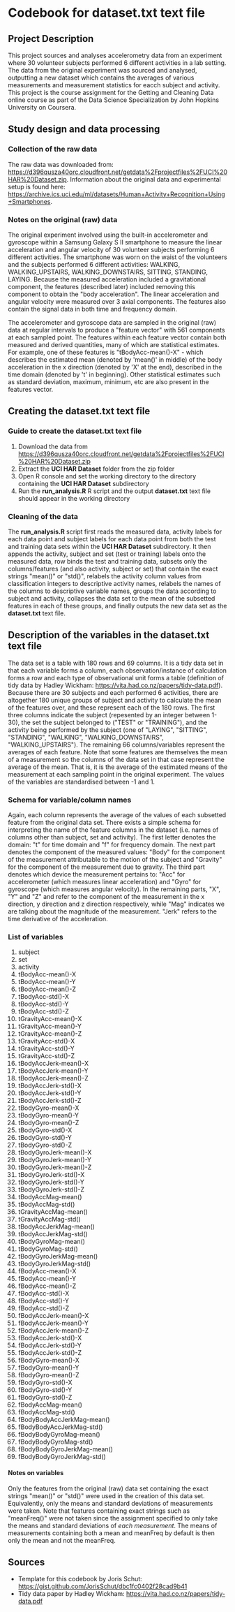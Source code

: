 # Codebook for **dataset.txt** text file

## Project Description
This project sources and analyses accelerometry data from an experiment where 30 volunteer subjects performed 6 different activities in a lab setting. The data from the original experiment was sourced and analysed, outputting a new dataset which contains the averages of various measurements and measurement statistics for eacch subject and activity. This project is the course assignment for the Getting and Cleaning Data online course as part of the Data Science Specialization by John Hopkins University on Coursera.

## Study design and data processing

### Collection of the raw data
The raw data was downloaded from: https://d396qusza40orc.cloudfront.net/getdata%2Fprojectfiles%2FUCI%20HAR%20Dataset.zip. Information about the original data and experimental setup is found here: https://archive.ics.uci.edu/ml/datasets/Human+Activity+Recognition+Using+Smartphones.

### Notes on the original (raw) data
The original experiment involved using the built-in accelerometer and gyroscope within a Samsung Galaxy S II smartphone to measure the linear acceleration and angular velocity of 30 volunteer subjects performing 6 different activities. The smartphone was worn on the waist of the volunteers and the subjects performed 6 different activities: WALKING, WALKING_UPSTAIRS, WALKING_DOWNSTAIRS, SITTING, STANDING, LAYING. Because the measured acceleration included a gravitational component, the features (described later) included removing this component to obtain the "body acceleration". The linear acceleration and angular velocity were measured over 3 axial components. The features also contain the signal data in both time and frequency domain.

The accelerometer and gyroscope data are sampled in the original (raw) data at regular intervals to produce a "feature vector" with 561 components at each sampled point. The features within each feature vector contain both measured and derived quantities, many of which are statistical estimates. For example, one of these features is "tBodyAcc-mean()-X" - which describes the estimated mean (denoted by 'mean()' in middle) of the body acceleration in the x direction (denoted by 'X' at the end), described in the time domain (denoted by 't' in beginning). Other statistical estimates such as standard deviation, maximum, minimum, etc are also present in the features vector.

## Creating the **dataset.txt** text file

### Guide to create the **dataset.txt** text file
1. Download the data from https://d396qusza40orc.cloudfront.net/getdata%2Fprojectfiles%2FUCI%20HAR%20Dataset.zip
2. Extract the **UCI HAR Dataset** folder from the zip folder
3. Open R console and set the working directory to the directory containing the **UCI HAR Dataset** subdirectory
4. Run the **run_analysis.R** R script and the output **dataset.txt** text file should appear in the working directory

### Cleaning of the data
The **run_analysis.R** script first reads the measured data, activity labels for each data point and subject labels for each data point from both the test and training data sets within the **UCI HAR Dataset** subdirectory. It then appends the activity, subject and set (test or training) labels onto the measured data, row binds the test and training data, subsets only the columns/features (and also activity, subject or set) that contain the exact strings "mean()" or "std()", relabels the activity column values from classification integers to descriptive activity names, relabels the names of the columns to descriptive variable names, groups the data according to subject and activity, collapses the data set to the mean of the subsetted features in each of these groups, and finally outputs the new data set as the **dataset.txt** text file.

## Description of the variables in the **dataset.txt** text file
The data set is a table with 180 rows and 69 columns. It is a tidy data set in that each variable forms a column, each observation/instance of calculation forms a row and each type of observational unit forms a table (definition of tidy data by Hadley Wickham: https://vita.had.co.nz/papers/tidy-data.pdf). Because there are 30 subjects and each performed 6 activities, there are altogether 180 unique groups of subject and activity to calculate the mean of the features over, and these represent each of the 180 rows. The first three columns indicate the subject (repesented by an integer between 1-30), the set the subject belonged to ("TEST" or "TRAINING"), and the activity being performed by the subject (one of "LAYING", "SITTING", "STANDING", "WALKING", "WALKING_DOWNSTAIRS", "WALKING_UPSTAIRS"). The remaining 66 columns/variables represent the averages of each feature. Note that some features are themselves the mean of a measurement so the columns of the data set in that case represent the average of the mean. That is, it is the average of the estimated means of the measurement at each sampling point in the original experiment. The values of the variables are standardised between -1 and 1.

### Schema for variable/column names
Again, each column represents the average of the values of each subsetted feature from the original data set. There exists a simple schema for interpreting the name of the feature columns in the dataset (i.e. names of columns other than subject, set and activity). The first letter denotes the domain: "t" for time domain and "f" for frequency domain. The next part denotes the component of the measured values: "Body" for the component of the measurement attributable to the motion of the subject and "Gravity" for the component of the measurement due to gravity. The third part denotes which device the measurement pertains to: "Acc" for accelerometer (which measures linear acceleration) and "Gyro" for gyroscope (which measures angular velocity). In the remaining parts, "X", "Y" and "Z" and refer to the component of the measurement in the x direction, y direction and z direction respectively, while "Mag" indicates we are talking about the magnitude of the measurement. "Jerk" refers to the time derivative of the acceleration.

### List of variables
1. subject
2. set
3. activity
4. tBodyAcc-mean()-X
5. tBodyAcc-mean()-Y
6. tBodyAcc-mean()-Z
7. tBodyAcc-std()-X
8. tBodyAcc-std()-Y
9. tBodyAcc-std()-Z
10. tGravityAcc-mean()-X
11. tGravityAcc-mean()-Y
12. tGravityAcc-mean()-Z
13. tGravityAcc-std()-X
14. tGravityAcc-std()-Y
15. tGravityAcc-std()-Z
16. tBodyAccJerk-mean()-X
17. tBodyAccJerk-mean()-Y
18. tBodyAccJerk-mean()-Z
19. tBodyAccJerk-std()-X
20. tBodyAccJerk-std()-Y
21. tBodyAccJerk-std()-Z
22. tBodyGyro-mean()-X
23. tBodyGyro-mean()-Y
24. tBodyGyro-mean()-Z
25. tBodyGyro-std()-X
26. tBodyGyro-std()-Y
27. tBodyGyro-std()-Z
28. tBodyGyroJerk-mean()-X
29. tBodyGyroJerk-mean()-Y
30. tBodyGyroJerk-mean()-Z
31. tBodyGyroJerk-std()-X
32. tBodyGyroJerk-std()-Y
33. tBodyGyroJerk-std()-Z
34. tBodyAccMag-mean()
35. tBodyAccMag-std()
36. tGravityAccMag-mean()
37. tGravityAccMag-std()
38. tBodyAccJerkMag-mean()
39. tBodyAccJerkMag-std()
40. tBodyGyroMag-mean()
41. tBodyGyroMag-std()
42. tBodyGyroJerkMag-mean()
43. tBodyGyroJerkMag-std()
44. fBodyAcc-mean()-X
45. fBodyAcc-mean()-Y
46. fBodyAcc-mean()-Z
47. fBodyAcc-std()-X
48. fBodyAcc-std()-Y
49. fBodyAcc-std()-Z
50. fBodyAccJerk-mean()-X
51. fBodyAccJerk-mean()-Y
52. fBodyAccJerk-mean()-Z
53. fBodyAccJerk-std()-X
54. fBodyAccJerk-std()-Y
55. fBodyAccJerk-std()-Z
56. fBodyGyro-mean()-X
57. fBodyGyro-mean()-Y
58. fBodyGyro-mean()-Z
59. fBodyGyro-std()-X
60. fBodyGyro-std()-Y
61. fBodyGyro-std()-Z
62. fBodyAccMag-mean()
63. fBodyAccMag-std()
64. fBodyBodyAccJerkMag-mean()
65. fBodyBodyAccJerkMag-std()
66. fBodyBodyGyroMag-mean()
67. fBodyBodyGyroMag-std()
68. fBodyBodyGyroJerkMag-mean()
69. fBodyBodyGyroJerkMag-std()

#### Notes on variables
Only the features from the original (raw) data set containing the exact strings "mean()" or "std()" were used in the creation of this data set. Equivalently, only the means and standard deviations of measurements were taken. Note that features containing exact strings such as "meanFreq()" were not taken since the assignment specified to only take the means and standard deviations of *each measurement*. The means of measurements containing both a mean and meanFreq by default is then only the mean and not the meanFreq.

## Sources
- Template for this codebook by Joris Schut: https://gist.github.com/JorisSchut/dbc1fc0402f28cad9b41
- Tidy data paper by Hadley Wickham: https://vita.had.co.nz/papers/tidy-data.pdf
